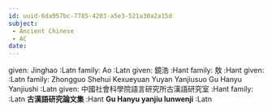 ```yaml
---
id: uuid-6da957bc-7785-4203-a5e3-521a30a2a15d
subject: 
 - Ancient Chinese
 - AC
date: 
---
```


given: Jinghao :Latn
family: Ao :Latn
given: 鏡浩 :Hant
family: 敖 :Hant
given:  :Latn
family: Zhongguo Shehui Kexueyuan Yuyan Yanjiusuo Gu Hanyu Yanjiushi :Latn
given: 中國社會科學院語言研究所古漢語研究室 :Hant
family:  :Latn
**古漢語研究論文集** :Hant
**Gu Hanyu yanjiu lunwenji** :Latn